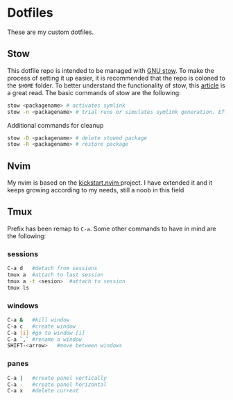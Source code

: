 # Dotfiles
These are my custom dotfiles. 
## Stow
This dotfile repo is intended to be managed with [GNU stow](https://www.gnu.org/software/stow/). To make the process of setting it up easier, it is recommended that the repo is coloned to the `$HOME` folder. To better understand the functionality of stow, this [article](https://dr563105.github.io/blog/manage-dotfiles-with-gnu-stow/#install-stow) is a great read. The basic commands of stow are the following:

```bash
stow <packagename> # activates symlink
stow -n <packagename> # trial runs or simulates symlink generation. Effective for checking for errors
```
Additional commands for cleanup
```bash
stow -D <packagename> # delete stowed package
stow -R <packagename> # restore package
```

## Nvim
My nvim is based on the [ kickstart.nvim ](https://github.com/nvim-lua/kickstart.nvim) project. I have extended it and it keeps growing according to my needs, still a noob in this field

## Tmux
Prefix has been remap to `C-a`. 
Some other commands to have in mind are the following:

### sessions
```bash
C-a d   #detach from sessions
tmux a  #attach to last session
tmux a -t <sesion>  #attach to session 
tmux ls
```
###  windows
```bash
C-a &   #kill window
C-a c   #create window
C-a [i] #go to window [i]
C-a `,` #rename a window
SHIFT-<arrow>   #move between windows 
```
### panes
```bash
C-a |   #create panel vertically
C-a -   #create panel horizontal
C-a x   #delete current
```
